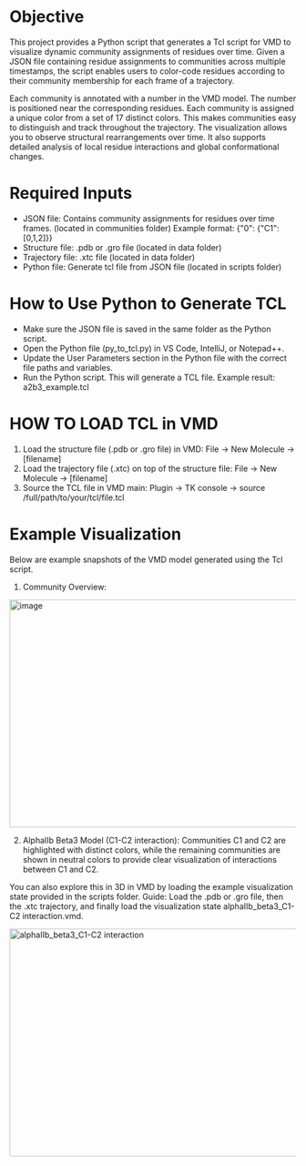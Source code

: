 # Objective
This project provides a Python script that generates a Tcl script for VMD to visualize dynamic community assignments of residues over time. Given a JSON file containing residue assignments to communities across multiple timestamps, the script enables users to color-code residues according to their community membership for each frame of a trajectory.

Each community is annotated with a number in the VMD model. The number is positioned near the corresponding residues. Each community is assigned a unique color from a set of 17 distinct colors. This makes communities easy to distinguish and track throughout the trajectory. The visualization allows you to observe structural rearrangements over time. It also supports detailed analysis of local residue interactions and global conformational changes.

# Required Inputs
- JSON file: Contains community assignments for residues over time frames. (located in communities folder)
  Example format: {"0": {"C1": [0,1,2]}} 
- Structure file: .pdb or .gro file (located in data folder)
- Trajectory file: .xtc file (located in data folder)
- Python file: Generate tcl file from JSON file (located in scripts folder)

# How to Use Python to Generate TCL
- Make sure the JSON file is saved in the same folder as the Python script.
- Open the Python file (py_to_tcl.py) in VS Code, IntelliJ, or Notepad++.
- Update the User Parameters section in the Python file with the correct file paths and variables.
- Run the Python script. This will generate a TCL file. Example result: a2b3_example.tcl

# HOW TO LOAD TCL in VMD
1. Load the structure file (.pdb or .gro file) in VMD: File -> New Molecule -> [filename]
2. Load the trajectory file (.xtc) on top of the structure file: File -> New Molecule -> [filename]
3. Source the TCL file in VMD main: Plugin -> TK console -> source /full/path/to/your/tcl/file.tcl

# Example Visualization
Below are example snapshots of the VMD model generated using the Tcl script.
1. Community Overview:
<img width="600" height="400" alt="image" src="https://github.com/user-attachments/assets/0db4b392-546e-4738-8e73-6443049e903d" />

2. AlphaIIb Beta3 Model (C1-C2 interaction):
Communities C1 and C2 are highlighted with distinct colors, while the remaining communities are shown in neutral colors to provide clear visualization of interactions between C1 and C2.

You can also explore this in 3D in VMD by loading the example visualization state provided in the scripts folder. Guide: Load the .pdb or .gro file, then the .xtc trajectory, and finally load the visualization state alphaIIb_beta3_C1-C2 interaction.vmd.

<img width="600" height="400" alt="alphaIIb_beta3_C1-C2 interaction" src="https://github.com/user-attachments/assets/757abe96-1e6e-4978-8d98-7e9ef6eba317" />


